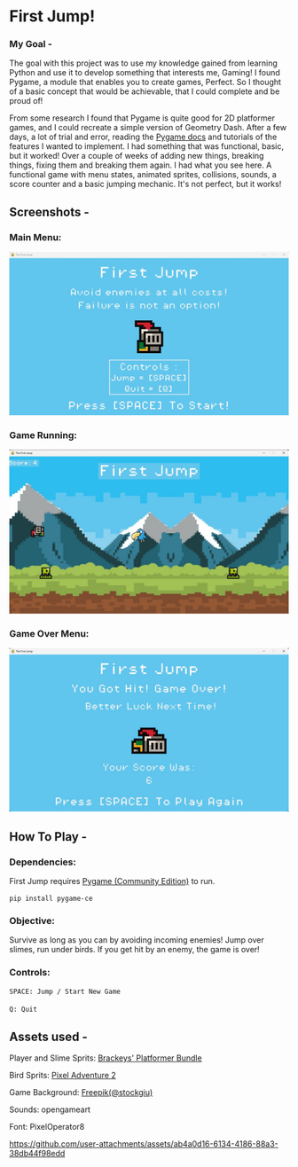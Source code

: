 # First Jump!

### My Goal -

The goal with this project was to use my knowledge gained from learning Python and use it to develop something that interests me, Gaming! I found Pygame, a module that enables you to create games, Perfect. So I thought of a basic concept that would be achievable, that I could complete and be proud of! 

From some research I found that Pygame is quite good for 2D platformer games, and I could recreate a simple version of Geometry Dash. After a few days, a lot of trial and error, reading the [Pygame docs](https://www.pygame.org/docs/) and tutorials of the features I wanted to implement. I had something that was functional, basic, but it worked! Over a couple of weeks of adding new things, breaking things, fixing them and breaking them again. I had what you see here. A functional game with menu states, animated sprites, collisions, sounds, a score counter and a basic jumping mechanic. It's not perfect, but it works! 


## Screenshots - 

### Main Menu: 

![image alt](FirstJumpAssets/Screenshots/Main_Menu.jpg)

### Game Running: 

![image alt](FirstJumpAssets/Screenshots/Playing_Game.jpg)

### Game Over Menu:

![image alt](FirstJumpAssets/Screenshots/Game_Over.jpg)




## How To Play -

### Dependencies:

First Jump requires [Pygame (Community Edition)](https://pypi.org/project/pygame-ce/) to run. 

```
pip install pygame-ce
```

### Objective:

Survive as long as you can by avoiding incoming enemies! Jump over slimes, run under birds. If you get hit by an enemy, the game is over!

### Controls:

```
SPACE: Jump / Start New Game

Q: Quit
```

## Assets used -
Player and Slime Sprits: [Brackeys' Platformer Bundle](https://brackeysgames.itch.io/brackeys-platformer-bundle)

Bird Sprits: [Pixel Adventure 2](https://pixelfrog-assets.itch.io/pixel-adventure-2)

Game Background: [Freepik(@stockgiu)](https://www.freepik.com/free-vector/arcade-game-world-pixel-scene_4815143.htm)

Sounds: opengameart

Font: PixelOperator8


https://github.com/user-attachments/assets/ab4a0d16-6134-4186-88a3-38db44f98edd


